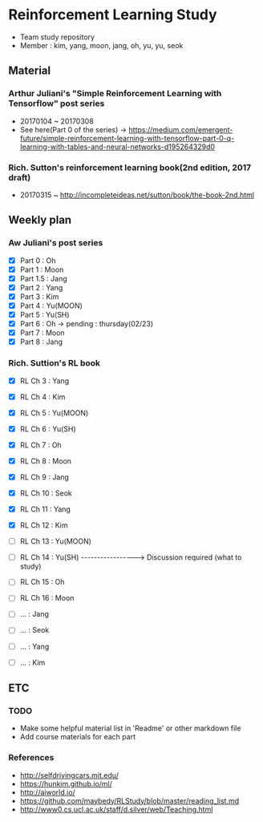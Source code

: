 # Reinforcement Learning Study
- Team study repository
- Member : kim, yang, moon, jang, oh, yu, yu, seok

## Material
### Arthur Juliani's "Simple Reinforcement Learning with Tensorflow" post series 
- 20170104 ~ 20170308
- See here(Part 0 of the series) -> https://medium.com/emergent-future/simple-reinforcement-learning-with-tensorflow-part-0-q-learning-with-tables-and-neural-networks-d195264329d0
### Rich. Sutton's reinforcement learning book(2nd edition, 2017 draft)
- 20170315 ~
http://incompleteideas.net/sutton/book/the-book-2nd.html

## Weekly plan
### Aw Juliani's post series
- [X] Part 0 : Oh 
- [X] Part 1 : Moon 
- [X] Part 1.5 : Jang 
- [X] Part 2 : Yang
- [X] Part 3 : Kim
- [X] Part 4 : Yu(MOON)
- [X] Part 5 : Yu(SH)
- [X] Part 6 : Oh -> pending : thursday(02/23)
- [X] Part 7 : Moon 
- [X] Part 8 : Jang
### Rich. Suttion's RL book
- [X] RL Ch 3 : Yang
- [X] RL Ch 4 : Kim
- [X] RL Ch 5 : Yu(MOON)
- [X] RL Ch 6 : Yu(SH)
- [X] RL Ch 7 : Oh
- [X] RL Ch 8 : Moon 
- [X] RL Ch 9 : Jang
- [X] RL Ch 10 : Seok
- [X] RL Ch 11 : Yang
- [X] RL Ch 12 : Kim
- [ ] RL Ch 13 : Yu(MOON)
- [ ] RL Ch 14 : Yu(SH) -----------------> Discussion required (what to study)
- [ ] RL Ch 15 : Oh
- [ ] RL Ch 16 : Moon 
- [ ] ... : Jang
- [ ] ... : Seok
- [ ] ... : Yang
- [ ] ... : Kim


## ETC
### TODO 
- Make some helpful material list in 'Readme' or other markdown file
- Add course materials for each part

### References
- http://selfdrivingcars.mit.edu/
- https://hunkim.github.io/ml/
- http://aiworld.io/
- https://github.com/maybedy/RLStudy/blob/master/reading_list.md
- http://www0.cs.ucl.ac.uk/staff/d.silver/web/Teaching.html

